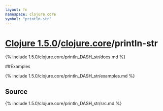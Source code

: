 ```yaml
---
layout: fn
namespace: clojure.core
symbol: "println-str"
---
```


# [Clojure 1.5.0](../../)/[clojure.core](../)/println-str

{% include 1.5.0/clojure.core/println_DASH_str/docs.md %}

##Examples

{% include 1.5.0/clojure.core/println_DASH_str/examples.md %}
## Source
{% include 1.5.0/clojure.core/println_DASH_str/src.md %}

